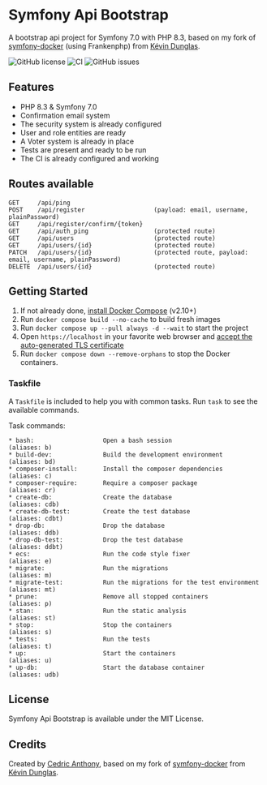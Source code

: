 # Symfony Api Bootstrap

A bootstrap api project for Symfony 7.0 with PHP 8.3, based on my fork of [symfony-docker](https://github.com/Anthodev/symfony-docker) (using Frankenphp) from [Kévin Dunglas](https://dunglas.dev).

![GitHub license](https://img.shields.io/github/license/anthodev/symfony-api-bootstrap) ![CI](https://github.com/anthodev/symfony-api-bootstrap/workflows/CI/badge.svg) ![GitHub issues](https://img.shields.io/github/issues/anthodev/symfony-api-bootstrap)

## Features

* PHP 8.3 & Symfony 7.0
* Confirmation email system
* The security system is already configured
* User and role entities are ready
* A Voter system is already in place
* Tests are present and ready to be run
* The CI is already configured and working

## Routes available
```
GET     /api/ping
POST    /api/register                   (payload: email, username, plainPassword)
GET     /api/register/confirm/{token}
GET     /api/auth_ping                  (protected route)
GET     /api/users                      (protected route)
GET     /api/users/{id}                 (protected route)
PATCH   /api/users/{id}                 (protected route, payload: email, username, plainPassword)
DELETE  /api/users/{id}                 (protected route)
```

## Getting Started

1. If not already done, [install Docker Compose](https://docs.docker.com/compose/install/) (v2.10+)
2. Run `docker compose build --no-cache` to build fresh images
3. Run `docker compose up --pull always -d --wait` to start the project
4. Open `https://localhost` in your favorite web browser and [accept the auto-generated TLS certificate](https://stackoverflow.com/a/15076602/1352334)
5. Run `docker compose down --remove-orphans` to stop the Docker containers.

### Taskfile
A `Taskfile` is included to help you with common tasks. Run `task` to see the available commands.

Task commands:
```
* bash:                   Open a bash session                              (aliases: b)
* build-dev:              Build the development environment                (aliases: bd)
* composer-install:       Install the composer dependencies                (aliases: c)
* composer-require:       Require a composer package                       (aliases: cr)
* create-db:              Create the database                              (aliases: cdb)
* create-db-test:         Create the test database                         (aliases: cdbt)
* drop-db:                Drop the database                                (aliases: ddb)
* drop-db-test:           Drop the test database                           (aliases: ddbt)
* ecs:                    Run the code style fixer                         (aliases: e)
* migrate:                Run the migrations                               (aliases: m)
* migrate-test:           Run the migrations for the test environment      (aliases: mt)
* prune:                  Remove all stopped containers                    (aliases: p)
* stan:                   Run the static analysis                          (aliases: st)
* stop:                   Stop the containers                              (aliases: s)
* tests:                  Run the tests                                    (aliases: t)
* up:                     Start the containers                             (aliases: u)
* up-db:                  Start the database container                     (aliases: udb)
```

## License

Symfony Api Bootstrap is available under the MIT License.

## Credits

Created by [Cedric Anthony](https://antho.dev), based on my fork of [symfony-docker](https://github.com/Anthodev/symfony-docker) from [Kévin Dunglas](https://dunglas.dev).
